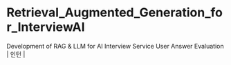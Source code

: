 # Retrieval_Augmented_Generation_for_InterviewAI
Development of RAG & LLM for AI Interview Service User Answer Evaluation | 인턴 | 
